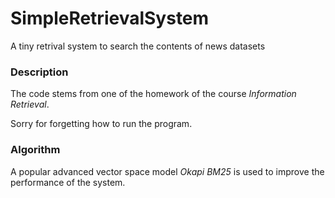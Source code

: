 # SimpleRetrievalSystem
A tiny retrival system to search the contents of news datasets

### Description

The code stems from one of the homework of the course *Information Retrieval*.

Sorry for forgetting how to run the program.

### Algorithm

A popular advanced vector space model *Okapi BM25* is used to improve the performance of the system.

